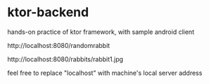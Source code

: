 # ktor-backend
hands-on practice of ktor framework, with sample android client


http://localhost:8080/randomrabbit

http://localhost:8080/rabbits/rabbit1.jpg

feel free to replace "localhost" with machine's local server address
